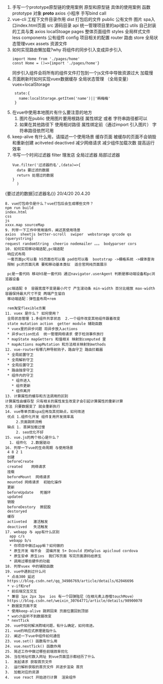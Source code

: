 1. 手写一个prototype原型链的使用案例
   原型和原型链 具体的使用案例
    函数 prototype 
    对象 __proto__
    axios  小程序  手写bind call 
2. vue-cli 工程下文件目录作用
    dist 打包后的文件 
    public 公有文件 图片 spa入口index.html页面 
    src  源码目录
      api       统一管理项目里的api接口
      utils     自己封装的工具与类  axios localStoage
      pages     整体页面组件
      styles    全局样式文件 less
      components 公有组件
      config    项目相关的配置 
      router    路由
      store     全局状态管理vuex
      assets    资源文件
3. 如何实现路由懒加载?why 
   将组件的同步引入变成异步引入
   ```
   import Home from './pages/home'
   const Home = ()=>{import './pages/home'}
   ```
   同步引入组件会将所有的组件文件打包到一个js文件中导致资源过大 加载慢
4. 页面刷新时如何实现vuex数据缓存
   全局状态管理 （全局变量） vuex+localStorage 
   ```
    state:{
      name:localStorage.getItem('name')||'韩梅梅'
    }
   ```
5. 在vue中使用本地图片有什么要注意的地方
   1. 图片在public 使用图片要用根路径 属性绑定 或者 字符串路径都可以
   2. 如果在其他路径下 使用相对路径  属性绑定前（通过import 引入图片） 字符串路径依然可用
6. keep-alive 有什么用，请描述一个使用场景 
     缓存页面 被缓存的页面不会销毁和重新创建  acitveted  deactived   减少网络请求 减少组件加载次数 提高运行效率
7. 书写一个时间过滤器 
   filter 理发店 全局过滤器 局部过滤器
   ```
   Vue.filter('过滤器的名',(data)=>{
     data 要过滤的数据
     return 处理过的数据
   }
     )
  {要过滤的数据|过滤器名()}
   20/4/20  20.4.20
   ```
8. vue打包命令是什么？vue打包后会生成哪些文件？
   npm run build 
   index.html 
   css 
   js
   xxxx.map sourceMap
9. 列举一下工作中常用插件，阐述其使用场景
   axios  sheetjs better-scroll  swiper  webstorage qrcode qs (querystring)
   request randomString  cheerio nodemailer 。。。 bodyparser cors
10. 如何实现移动端适配,pc端适配 
    响应式布局 
    一套页面pc可以看 h5页面也可以看 pad也可以看  bootstrap ->栅格系统 ->媒体查询 
    限制 pc的页面元素 要和移动基本类似  适合官网纯页面展示

    pc是一套代码 移动h5是一套代码 通过navigator.userAgent 判断是移动端设备和pc浏览器设备

    pc端适配 0  容器宽度不变是最小尺寸 产生滚动条 min-width 百分比缩放 max-width 容器保持最大尺寸不变 两端产生留白
    移动端适配：弹性盒布局+rem
    
    rem淘宝flexible方案
11. vuex 是什么？ 如何使用？
    全局状态管理 1.多组件共享状态  2.一个组件改变其他组件跟着改变
    state mutation action  getter module 辅助函数
    * vuex里的异步问题 将异步放入actions  
    * 异步action优点  统一管理网络请求 便于检测事件旅行
    * mapState mapGetters 和值相关 映射到computed 里
    * mapActions mapMutation 和方法相关映射到methods
12. vue-router有哪几种导航钩子，路由守卫 路由拦截器
    * 全局前置守卫
    * 全局解析守卫
    * 全局后置守卫
    * 路由独享守卫
    * 组件内的守卫
      * 组件进入
      * 组件更新
      * 组件离开
13. 计算属性的缓存和方法调用的区别
   计算属性由缓存型 只有相关的属性发生改变才会引起计算属性的重新计算
   方法 只要数据变了 就会重新执行
14. vue等单页面spa应用及其优缺点，如何改进
    优点 1.组件化开发 组件复用开发效率高
        2.页面跳转流畅
    缺点 1. 首屏加载过慢
        2. seo优化不好
15. vue.js的两个核心是什么？
     1. 组件化  2.数据驱动
16. 列举一下vue的生命周期 与使用场景
    4 8 2 1
    创建
    beforeCreate 
    created    网络请求
    挂载 
    beforeMount  网络请求
    mounted 网络请求  初始化操作
    更新 
    beforeUpdate   死循环
    updated
    销毁
    beforeDestory  擦屁股
    destoryed 
    缓存
    activeted   激活触发
    deactived   失活触发
17. webapp 与 app有什么区别
     app c/s
     webapp b/s 
     * 你项目中做过app嘛？如何做的
     * 原生开发 咱不会  混编开发 5+ Dcould 的H5plus apicloud cordova
     * 原生安卓 原生ios  我们写页面 写完页面源码给原生
     * 调用过哪些硬件的功能
18. 列举vuex 中的辅助函数
19. vue中遇到过什么问
    * 点击300 延迟
    https://blog.csdn.net/qq_34986769/article/details/62046696
    * v-if和ref
    * 前后端交互交互
    * 兼容 1px 2px 3px  ios 有一个回弹阻尼（在根元素上吞噬touchMove）
    https://blog.csdn.net/weixin_30764771/article/details/98900070 
    * 数据变页面不变 
    * 使用keep-alive 跳转回来 页面位置回到顶部
    * watch监听不到数据改变
    * nextTick
20. vue中如何解决跨域问题，有什么确定，如何改进。
21. vue的响应式原理是指什么
22. 阐述一下vue中组件如何通信
23. vue.set() 函数有什么用
24. vue.nextTick() 函数作用
25. 简述工作中做过哪些前端效率优化
26. 当在地址栏数入网址 到vue页面显示都经历了什么
   1.  发起请求 获取首页文件
   2.  运行解析获取的首页文件 并逐步渲染 首页
   3.  加载对应的资源
   4.  vue react 开始进行计算  渲染组件